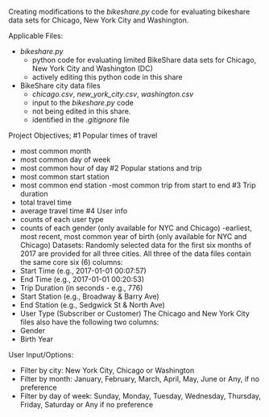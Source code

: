 Creating modifications to the _bikeshare.py_ code for evaluating bikeshare data sets for Chicago, New York City and Washington.

Applicable Files:
- _bikeshare.py_
  + python code for evaluating limited BikeShare data sets for Chicago, New York City and Washington (DC)
  + actively editing this python code in this share
- BikeShare city data files
  + _chicago.csv_, _new_york_city.csv_, _washington.csv_
  + input to the _bikeshare.py_ code
  + not being edited in this share.
  + identified in the _.gitignore_ file

Project Objectives;
#1 Popular times of travel
- most common month
- most common day of week
- most common hour of day
#2 Popular stations and trip
- most common start station
- most common end station
-most common trip from start to end
#3 Trip duration
- total travel time
- average travel time
#4 User info
- counts of each user type
- counts of each gender (only available for NYC and Chicago)
-earliest, most recent, most common year of birth (only available for NYC and Chicago)
Datasets:
Randomly selected data for the first six months of 2017 are provided for all three cities.
All three of the data files contain the same core six (6) columns:
- Start Time (e.g., 2017-01-01 00:07:57)
- End Time (e.g., 2017-01-01 00:20:53)
- Trip Duration (in seconds - e.g., 776)
- Start Station (e.g., Broadway & Barry Ave)
- End Station (e.g., Sedgwick St & North Ave)
- User Type (Subscriber or Customer)
The Chicago and New York City files also have the following two columns:
- Gender
- Birth Year

User Input/Options:
- Filter by city: New York City, Chicago or Washington
- Filter by month: January, February, March, April, May, June or
Any, if no preference
- Filter by day of week: Sunday, Monday, Tuesday, Wednesday, Thursday, Friday, Saturday or Any if no preference